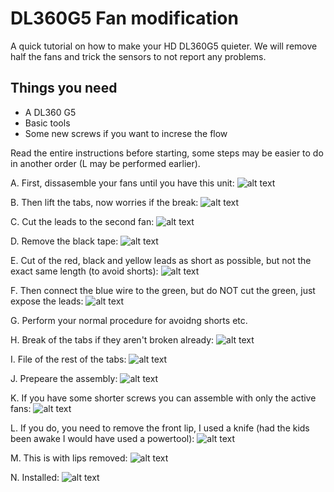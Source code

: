 # DL360G5 Fan modification
A quick tutorial on how to make your HD DL360G5 quieter. We will remove half the fans and trick the sensors to not report any problems.  

## Things you need  
- A DL360 G5  
- Basic tools  
- Some new screws if you want to increse the flow  
  
Read the entire instructions before starting, some steps may be easier to do in another order (L may be performed earlier).  
  
A. First, dissasemble your fans until you have this unit:
![alt text](https://github.com/hbsagen/DL360G5_fan_mod/blob/main/images/IMG_6491.JPG?raw=true)  
  
B. Then lift the tabs, now worries if the break:
![alt text](https://github.com/hbsagen/DL360G5_fan_mod/blob/main/images/IMG_6493.JPG?raw=true)  
  
C. Cut the leads to the second fan:
![alt text](https://github.com/hbsagen/DL360G5_fan_mod/blob/main/images/IMG_6495.JPG?raw=true)  
  
D. Remove the black tape:
![alt text](https://github.com/hbsagen/DL360G5_fan_mod/blob/main/images/IMG_6496.JPG?raw=true)  
  
E. Cut of the red, black and yellow leads as short as possible, but not the exact same length (to avoid shorts):
![alt text](https://github.com/hbsagen/DL360G5_fan_mod/blob/main/images/IMG_6498.JPG?raw=true)  
  
F. Then connect the blue wire to the green, but do NOT cut the green, just expose the leads:
![alt text](https://github.com/hbsagen/DL360G5_fan_mod/blob/main/images/IMG_6498.JPG?raw=true)  
  
G. Perform your normal procedure for avoidng shorts etc.  
  
H. Break of the tabs if they aren't broken already:
![alt text](https://github.com/hbsagen/DL360G5_fan_mod/blob/main/images/IMG_6499.JPG?raw=true)  
  
I. File of the rest of the tabs:
![alt text](https://github.com/hbsagen/DL360G5_fan_mod/blob/main/images/IMG_6500.JPG?raw=true)  
  
J. Prepeare the assembly:
![alt text](https://github.com/hbsagen/DL360G5_fan_mod/blob/main/images/IMG_6501.JPG?raw=true)  
  
K. If you have some shorter screws you can assemble with only the active fans:
![alt text](https://github.com/hbsagen/DL360G5_fan_mod/blob/main/images/IMG_6502.JPG?raw=true)  
  
L. If you do, you need to remove the front lip, I used a knife (had the kids been awake I would have used a powertool):
![alt text](https://github.com/hbsagen/DL360G5_fan_mod/blob/main/images/IMG_6494.JPG?raw=true)  
  
M. This is with lips removed:
![alt text](https://github.com/hbsagen/DL360G5_fan_mod/blob/main/images/IMG_6505.JPG?raw=true)  
  
N. Installed:
![alt text](https://github.com/hbsagen/DL360G5_fan_mod/blob/main/images/IMG_6503.JPG?raw=true)  


